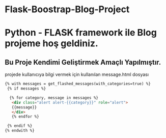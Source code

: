 # Flask-Boostrap-Blog-Project
# Python - FLASK framework ile Blog projeme hoş geldiniz.
## Bu Proje Kendimi Geliştirmek Amaçlı Yapılmıştır.

projede kullanıcıya bilgi vermek için kullanılan message.html dosyası
```html
{% with messages = get_flashed_messages(with_categories=true) %}
 {% if messages %}

  {% for category, message in messages %}
   <div class="alert alert-{{category}}" role="alert">
   {{message}} 
   </div>
   {% endfor %}

 {% endif %}
{% endwith %}
```

